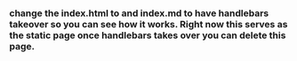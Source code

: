 <!DOCTYPE html>
<html lang="en">

<head>
    <meta charset="UTF-8">
    <meta name="viewport" content="width=device-width, initial-scale=1.0">
    <meta http-equiv="X-UA-Compatible" content="ie=edge">
    <title>Document</title>
</head>

<body>
    <h3>change the index.html to and index.md to have handlebars takeover so you can see how it works. Right now this serves
        as the static page once handlebars takes over you can delete this page.</h3>
</body>

</html>